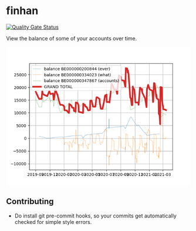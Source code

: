 # finhan

[![Quality Gate Status](https://sonarcloud.io/api/project_badges/measure?project=xtofl_finhan&metric=alert_status)](https://sonarcloud.io/dashboard?id=xtofl_finhan)

View the balance of some of your accounts over time.

![demo-data](tests_e2e/demo-data/grand-total.png)

## Contributing

* Do install git pre-commit hooks, so your commits get automatically
  checked for simple style errors.
